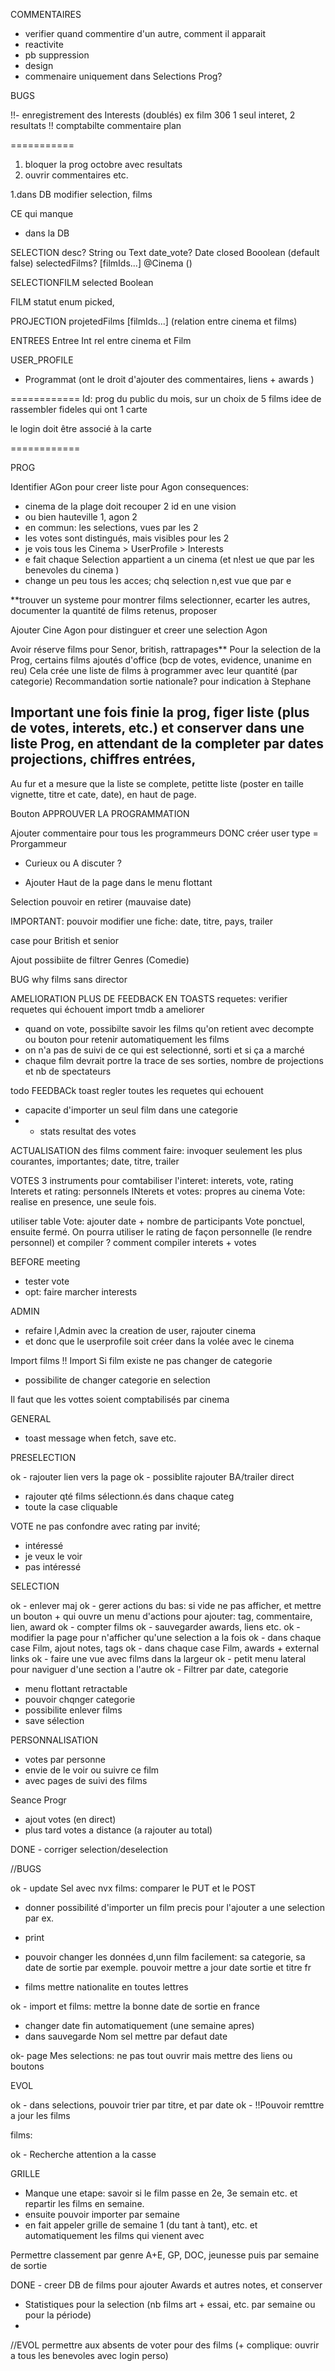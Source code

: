 COMMENTAIRES

- verifier quand commentire d'un autre, comment il apparait
- reactivite
- pb suppression
- design
- commenaire uniquement dans Selections Prog?

BUGS

!!- enregistrement des Interests (doublés)
ex film 306 1 seul interet, 2 resultats
!! comptabilte commentaire
plan

===========

1. bloquer la prog octobre avec resultats
2. ouvrir commentaires etc.

1.dans DB modifier selection, films

CE qui manque

- dans la DB

SELECTION
desc? String ou Text
date_vote? Date
closed Booolean (default false)
selectedFilms? [filmIds...]
@Cinema
()

SELECTIONFILM
selected Boolean

FILM
statut enum picked,

PROJECTION
projetedFilms [filmIds...]
(relation entre cinema et films)

ENTREES
Entree Int
rel entre cinema et Film

USER_PROFILE

- Programmat
  (ont le droit d'ajouter des commentaires, liens + awards )

============
Id:
prog du public du mois, sur un choix de 5 films
idee de rassembler fideles qui ont 1 carte

le login doit être associé à la carte

============

PROG

Identifier AGon pour creer liste pour Agon
consequences:

- cinema de la plage doit recouper 2 id en une vision
- ou bien hauteville 1, agon 2
- en commun: les selections, vues par les 2
- les votes sont distingués, mais visibles pour les 2
- je vois tous les Cinema > UserProfile > Interests
- e fait chaque Selection appartient a un cinema (et n!est ue que par les benevoles du cinema )
- change un peu tous les acces; chq selection n,est vue que par e

\*\*trouver un systeme pour montrer films selectionner, ecarter les autres, documenter la quantité de films retenus,
proposer

Ajouter Cine Agon pour distinguer et creer une selection Agon

Avoir réserve films pour Senor, british, rattrapages\*\*
Pour la selection de la Prog,
certains films ajoutés d'office (bcp de votes, evidence, unanime en reu)
Cela crée une liste de films à programmer avec leur quantité (par categorie)
Recommandation sortie nationale? pour indication à Stephane

## Important une fois finie la prog, figer liste (plus de votes, interets, etc.) et conserver dans une liste Prog, en attendant de la completer par dates projections, chiffres entrées,

Au fur et a mesure que la liste se complete, petitte liste (poster en taille vignette, titre et cate, date), en haut de page.

Bouton APPROUVER LA PROGRAMMATION

Ajouter commentaire pour tous les programmeurs
DONC
créer user type = Prorgammeur

- Curieux ou A discuter ?

- Ajouter Haut de la page dans le menu flottant

Selection pouvoir en retirer (mauvaise date)

IMPORTANT: pouvoir modifier une fiche: date, titre, pays, trailer

case pour British et senior

Ajout possibiite de filtrer Genres (Comedie)

BUG why films sans director

AMELIORATION
PLUS DE FEEDBACK EN TOASTS
requetes: verifier requetes qui échouent
import tmdb a ameliorer

- quand on vote, possibilte savoir les films qu'on retient
  avec decompte ou bouton pour retenir automatiquement les films
- on n'a pas de suivi de ce qui est selectionné, sorti et si ça a marché
- chaque film devrait portre la trace de ses sorties, nombre de projections et nb de spectateurs

todo
FEEDBACk toast
regler toutes les requetes qui echouent

- capacite d'importer un seul film dans une categorie
- - stats resultat des votes

ACTUALISATION des films
comment faire:
invoquer seulement les plus courantes, importantes; date, titre, trailer

VOTES
3 instruments pour comtabiliser l'interet:
interets, vote, rating
Interets et rating: personnels
INterets et votes: propres au cinema
Vote: realise en presence, une seule fois.

utiliser table Vote: ajouter date + nombre de participants
Vote ponctuel, ensuite fermé.
On pourra utiliser le rating de façon personnelle (le rendre personnel) et compiler
? comment compiler interets + votes

BEFORE meeting

- tester vote
- opt: faire marcher interests

ADMIN

- refaire l,Admin avec la creation de user, rajouter cinema
- et donc que le userprofile soit créer dans la volée avec le cinema

Import films
!! Import Si film existe ne pas changer de categorie

- possibilite de changer categorie en selection

Il faut que les vottes soient comptabilisés par cinema

GENERAL

- toast message when fetch, save etc.

PRESELECTION

ok - rajouter lien vers la page
ok - possiblite rajouter BA/trailer direct

- rajouter qté films sélectionn.és dans chaque categ
- toute la case cliquable

VOTE
ne pas confondre avec rating
par invité;

- intéressé
- je veux le voir
- pas intéressé

SELECTION

ok - enlever maj
ok - gerer actions du bas: si vide ne pas afficher, et mettre un bouton + qui ouvre un menu d'actions pour ajouter:
tag, commentaire, lien, award
ok - compter films
ok - sauvegarder awards, liens etc.
ok - modifier la page pour n'afficher qu'une selection a la fois
ok - dans chaque case Film, ajout notes, tags
ok - dans chaque case Film, awards + external links
ok - faire une vue avec films dans la largeur
ok - petit menu lateral pour naviguer d'une section a l'autre
ok - Filtrer par date, categorie

- menu flottant retractable
- pouvoir chqnger categorie
- possibilite enlever films
- save sélection

PERSONNALISATION

- votes par personne
- envie de le voir ou suivre ce film
- avec pages de suivi des films

Seance Progr

- ajout votes (en direct)
- plus tard votes a distance (a rajouter au total)

DONE - corriger selection/deselection

//BUGS

ok - update Sel avec nvx films: comparer le PUT et le POST

- donner possibilité d'importer un film precis pour l'ajouter a une selection par ex.
- print

- pouvoir changer les données d,unn film facilement: sa categorie, sa date de sortie par exemple. pouvoir mettre a jour date sortie et titre fr
- films mettre nationalite en toutes lettres

ok - import et films: mettre la bonne date de sortie en france

- changer date fin automatiquement (une semaine apres)
- dans sauvegarde Nom sel mettre par defaut date

ok- page Mes selections: ne pas tout ouvrir mais mettre des liens ou boutons

EVOL

ok - dans selections, pouvoir trier par titre, et par date
ok - !!Pouvoir remttre a jour les films

films:

ok - Recherche attention a la casse

GRILLE

- Manque une etape: savoir si le film passe en 2e, 3e semain etc. et repartir les films en semaine.
- ensuite pouvoir importer par semaine
- en fait appeler grille de semaine 1 (du tant à tant), etc.
  et automatiquement les films qui vienent avec

Permettre classement par genre A+E, GP, DOC, jeunesse
puis par semaine de sortie

DONE - creer DB de films pour ajouter Awards et autres notes, et conserver

- Statistiques pour la selection (nb films art + essai, etc. par semaine ou pour la période)
-

//EVOL
permettre aux absents de voter pour des films
(+ complique: ouvrir a tous les benevoles avec login perso)
